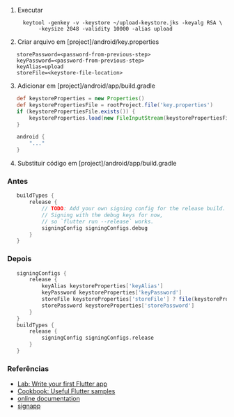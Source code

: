1. Executar

```shell
     keytool -genkey -v -keystore ~/upload-keystore.jks -keyalg RSA \
          -keysize 2048 -validity 10000 -alias upload
   ```
   
2. Criar arquivo em [project]/android/key.properties

```properties
   storePassword=<password-from-previous-step>
   keyPassword=<password-from-previous-step>
   keyAlias=upload
   storeFile=<keystore-file-location>
```

3. Adicionar em [project]/android/app/build.gradle

```groovy
   def keystoreProperties = new Properties()
   def keystorePropertiesFile = rootProject.file('key.properties')
   if (keystorePropertiesFile.exists()) {
       keystoreProperties.load(new FileInputStream(keystorePropertiesFile))
   }

   android {
       "..."
   }
```

4.  Substituir código em [project]/android/app/build.gradle

### Antes
```groovy
   buildTypes {
       release {
           // TODO: Add your own signing config for the release build.
           // Signing with the debug keys for now,
           // so `flutter run --release` works.
           signingConfig signingConfigs.debug
       }
   }

```

### Depois

```groovy
   signingConfigs {
       release {
           keyAlias keystoreProperties['keyAlias']
           keyPassword keystoreProperties['keyPassword']
           storeFile keystoreProperties['storeFile'] ? file(keystoreProperties['storeFile']) : null
           storePassword keystoreProperties['storePassword']
       }
   }
   buildTypes {
       release {
           signingConfig signingConfigs.release
       }
   }

```

### Referências

- [Lab: Write your first Flutter app](https://docs.flutter.dev/get-started/codelab)
- [Cookbook: Useful Flutter samples](https://docs.flutter.dev/cookbook)
- [online documentation](https://docs.flutter.dev/)
- [signapp](https://docs.flutter.dev/deployment/android)